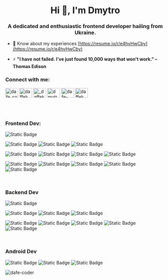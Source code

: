 <h1 align="center">Hi 👋, I'm Dmytro</h1>
<h3 align="center">A dedicated and enthusiastic frontend developer hailing from Ukraine.</h3>

- 📄 Know about my experiences [https://resume.io/r/e4hvHwCby](https://resume.io/r/e4hvHwCby)

- ⚡ **"I have not failed. I've just found 10,000 ways that won't work." – Thomas Edison**

<h3 align="left">Connect with me:</h3>
<p align="left">
<a href="https://instagram.com/dafe_coder" target="blank"><img align="center" src="https://raw.githubusercontent.com/rahuldkjain/github-profile-readme-generator/master/src/images/icons/Social/instagram.svg" alt="dafe_coder" height="30" width="40" /></a>
<a href="https://codepen.io/daffek" target="blank"><img align="center" src="https://raw.githubusercontent.com/rahuldkjain/github-profile-readme-generator/master/src/images/icons/Social/codepen.svg" alt="daffek" height="30" width="40" /></a>
<a href="https://twitter.com/_daffek" target="blank"><img align="center" src="https://raw.githubusercontent.com/rahuldkjain/github-profile-readme-generator/master/src/images/icons/Social/twitter.svg" alt="_daffek" height="30" width="40" /></a>
<a href="https://linkedin.com/in/dmytro-pryvezentsev-aaa957213" target="blank"><img align="center" src="https://raw.githubusercontent.com/rahuldkjain/github-profile-readme-generator/master/src/images/icons/Social/linked-in-alt.svg" alt="dmytro-pryvezentsev-aaa957213" height="30" width="40" /></a>
<a href="https://codesandbox.com/dafe-coder" target="blank"><img align="center" src="https://raw.githubusercontent.com/rahuldkjain/github-profile-readme-generator/master/src/images/icons/Social/codesandbox.svg" alt="dafe-coder" height="30" width="40" /></a>
<a href="https://www.leetcode.com/daffek" target="blank"><img align="center" src="https://raw.githubusercontent.com/rahuldkjain/github-profile-readme-generator/master/src/images/icons/Social/leet-code.svg" alt="daffek" height="30" width="40" /></a>
</p>
<br/>
<br/>

<h3 align="left">Frontend Dev:</h3>
<p align="left">
  <img alt="Static Badge" src="https://img.shields.io/badge/typescript-white?style=for-the-badge&logo=typescript">
</p>
<p align="left"><img alt="Static Badge" src="https://img.shields.io/badge/css-white?style=for-the-badge&logo=css3&logoColor=blue">
<img alt="Static Badge" src="https://img.shields.io/badge/html-white?style=for-the-badge&logo=html5">
<img alt="Static Badge" src="https://img.shields.io/badge/javascript-white?style=for-the-badge&logo=javascript">
</p>
<p align="left"><img alt="Static Badge" src="https://img.shields.io/badge/tailwind-white?style=for-the-badge&logo=tailwindcss">
<img alt="Static Badge" src="https://img.shields.io/badge/bootstrap-white?style=for-the-badge&logo=bootstrap">
<img alt="Static Badge" src="https://img.shields.io/badge/react%20bootstrap-white?style=for-the-badge&logo=reactbootstrap">
<img alt="Static Badge" src="https://img.shields.io/badge/mui-white?style=for-the-badge&logo=mui">
</p>

<p align="left">
  <img alt="Static Badge" src="https://img.shields.io/badge/react-white?style=for-the-badge&logo=react">
  <img alt="Static Badge" src="https://img.shields.io/badge/nextJS-white?style=for-the-badge&logo=nextdotjs&logoColor=black">
  <img alt="Static Badge" src="https://img.shields.io/badge/redux-white?style=for-the-badge&logo=redux&logoColor=black">
  <img alt="Static Badge" src="https://img.shields.io/badge/react%20query-white?style=for-the-badge&logo=reactquery">
  <img alt="Static Badge" src="https://img.shields.io/badge/react%20router-white?style=for-the-badge&logo=reactrouter">
</p>

<br/>

<h3>Backend Dev</h3>
<p align="left">
  <img alt="Static Badge" src="https://img.shields.io/badge/typescript-white?style=for-the-badge&logo=typescript">
</p>
<p align="left">
  <img alt="Static Badge" src="https://img.shields.io/badge/nodeJS-white?style=for-the-badge&logo=nodedotjs">
  <img alt="Static Badge" src="https://img.shields.io/badge/expressJS-white?style=for-the-badge&logo=express&logoColor=black">
  <img alt="Static Badge" src="https://img.shields.io/badge/nestJS-white?style=for-the-badge&logo=nestjs&logoColor=red">
</p>
<p align="left">
  <img alt="Static Badge" src="https://img.shields.io/badge/mongoDB-white?style=for-the-badge&logo=mongodb">
  <img alt="Static Badge" src="https://img.shields.io/badge/mongoose-white?style=for-the-badge&logo=mongoose&logoColor=black">
  <img alt="Static Badge" src="https://img.shields.io/badge/postgreSQL-white?style=for-the-badge&logo=postgresql">
  <img alt="Static Badge" src="https://img.shields.io/badge/prisma-white?style=for-the-badge&logo=prisma&logoColor=black">
  <img alt="Static Badge" src="https://img.shields.io/badge/mysql-white?style=for-the-badge&logo=mysql">
</p>

<br/>

<h3>Android Dev</h3>
<p align="left"><img alt="Static Badge" src="https://img.shields.io/badge/android-white?style=for-the-badge&logo=android">
  <img alt="Static Badge" src="https://img.shields.io/badge/react%20native-white?style=for-the-badge&logo=react">
  <img alt="Static Badge" src="https://img.shields.io/badge/expo-white?style=for-the-badge&logo=expo&logoColor=black">
</p>

<p><img align="center" src="https://github-readme-stats.vercel.app/api/top-langs?username=dafe-coder&show_icons=true&locale=en&layout=compact" alt="dafe-coder" /></p>
